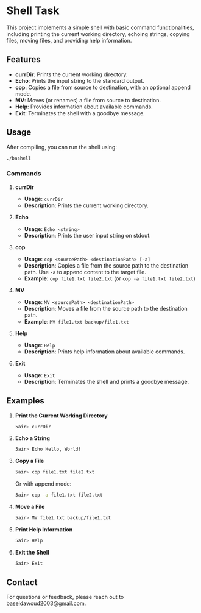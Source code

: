 # Shell Task

This project implements a simple shell with basic command functionalities, including printing the current working directory, echoing strings, copying files, moving files, and providing help information.

## Features

- **currDir**: Prints the current working directory.
- **Echo**: Prints the input string to the standard output.
- **cop**: Copies a file from source to destination, with an optional append mode.
- **MV**: Moves (or renames) a file from source to destination.
- **Help**: Provides information about available commands.
- **Exit**: Terminates the shell with a goodbye message.

## Usage

After compiling, you can run the shell using:

```bash
./bashell
```

### Commands

1. **currDir**
   - **Usage**: `currDir`
   - **Description**: Prints the current working directory.

2. **Echo**
   - **Usage**: `Echo <string>`
   - **Description**: Prints the user input string on stdout.

3. **cop**
   - **Usage**: `cop <sourcePath> <destinationPath> [-a]`
   - **Description**: Copies a file from the source path to the destination path. Use `-a` to append content to the target file.
   - **Example**: `cop file1.txt file2.txt` (or `cop -a file1.txt file2.txt`)

4. **MV**
   - **Usage**: `MV <sourcePath> <destinationPath>`
   - **Description**: Moves a file from the source path to the destination path.
   - **Example**: `MV file1.txt backup/file1.txt`

5. **Help**
   - **Usage**: `Help`
   - **Description**: Prints help information about available commands.

6. **Exit**
   - **Usage**: `Exit`
   - **Description**: Terminates the shell and prints a goodbye message.

## Examples

1. **Print the Current Working Directory**
   ```bash
   5air> currDir
   ```

2. **Echo a String**
   ```bash
   5air> Echo Hello, World!
   ```

3. **Copy a File**
   ```bash
   5air> cop file1.txt file2.txt
   ```
   Or with append mode:
   ```bash
   5air> cop -a file1.txt file2.txt
   ```

4. **Move a File**
   ```bash
   5air> MV file1.txt backup/file1.txt
   ```

5. **Print Help Information**
   ```bash
   5air> Help
   ```

6. **Exit the Shell**
   ```bash
   5air> Exit
   ```
## Contact

For questions or feedback, please reach out to baseldawoud2003@gmail.com.
